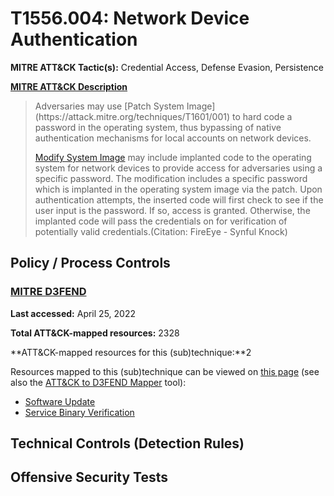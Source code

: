 # T1556.004: Network Device Authentication
**MITRE ATT&CK Tactic(s):** Credential Access, Defense Evasion, Persistence

**[MITRE ATT&CK Description](https://attack.mitre.org/techniques/T1556/004)**
<blockquote>Adversaries may use [Patch System Image](https://attack.mitre.org/techniques/T1601/001) to hard code a password in the operating system, thus bypassing of native authentication mechanisms for local accounts on network devices.

[Modify System Image](https://attack.mitre.org/techniques/T1601) may include implanted code to the operating system for network devices to provide access for adversaries using a specific password.  The modification includes a specific password which is implanted in the operating system image via the patch.  Upon authentication attempts, the inserted code will first check to see if the user input is the password. If so, access is granted. Otherwise, the implanted code will pass the credentials on for verification of potentially valid credentials.(Citation: FireEye - Synful Knock)</blockquote>
## Policy / Process Controls
### [MITRE D3FEND](https://d3fend.mitre.org/)
**Last accessed:** April 25, 2022

**Total ATT&CK-mapped resources:** 2328

**ATT&CK-mapped resources for this (sub)technique:**2

Resources mapped to this (sub)technique can be viewed on [this page](https://d3fend.mitre.org/) (see also the [ATT&CK to D3FEND Mapper](https://d3fend.mitre.org/tools/attack-mapper) tool):

* [Software Update](https://d3fend.mitre.org/techniques/d3f:SoftwareUpdate)
* [Service Binary Verification](https://d3fend.mitre.org/techniques/d3f:ServiceBinaryVerification)

## Technical Controls (Detection Rules)

## Offensive Security Tests
